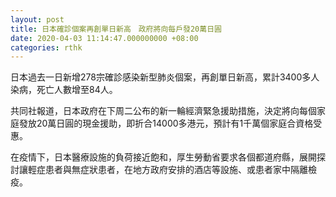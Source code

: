 ```yaml
---
layout: post
title: 日本確診個案再創單日新高　政府將向每戶發20萬日圓
date: 2020-04-03 11:14:47.000000000 +08:00
categories: rthk
---
```


日本過去一日新增278宗確診感染新型肺炎個案，再創單日新高，累計3400多人染病，死亡人數增至84人。

共同社報道，日本政府在下周二公布的新一輪經濟緊急援助措施，決定將向每個家庭發放20萬日圓的現金援助，即折合14000多港元，預計有1千萬個家庭合資格受惠。

在疫情下，日本醫療設施的負荷接近飽和，厚生勞動省要求各個都道府縣，展開探討讓輕症患者與無症狀患者，在地方政府安排的酒店等設施、或患者家中隔離檢疫。
